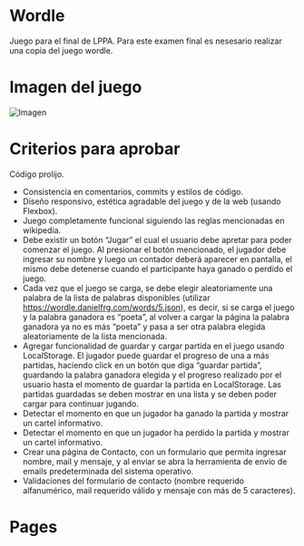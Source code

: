 # Wordle
Juego para el final de LPPA. Para este examen final es nesesario realizar una copia del juego wordle.

# Imagen del juego
![Imagen](https://www.google.com/search?q=Wordle&rlz=1C1GCEA_enAR988AR988&sxsrf=ALiCzsb04usRm2s0o725B7VnvKaoBqGzsQ:1659033163095&source=lnms&tbm=isch&sa=X&ved=2ahUKEwi39OySnJz5AhU6vJUCHSs6A7IQ_AUoAXoECAIQBA&biw=1920&bih=969&dpr=1#imgrc=Agd8dqWpuplgQM)

# Criterios para aprobar
Código prolijo.
- Consistencia en comentarios, commits y estilos de código.
- Diseño responsivo, estética agradable del juego y de la web (usando Flexbox).
- Juego completamente funcional siguiendo las reglas mencionadas en wikipedia.
- Debe existir un botón “Jugar” el cual el usuario debe apretar para poder comenzar el juego. Al
presionar el botón mencionado, el jugador debe ingresar su nombre y luego un contador deberá
aparecer en pantalla, el mismo debe detenerse cuando el participante haya ganado o perdido el
juego.
- Cada vez que el juego se carga, se debe elegir aleatoriamente una palabra de la lista de palabras
disponibles (utilizar https://wordle.danielfrg.com/words/5.json), es decir, si se carga el juego y la
palabra ganadora es “poeta”, al volver a cargar la página la palabra ganadora ya no es más “poeta” y
pasa a ser otra palabra elegida aleatoriamente de la lista mencionada.
- Agregar funcionalidad de guardar y cargar partida en el juego usando LocalStorage. El jugador
puede guardar el progreso de una a más partidas, haciendo click en un botón que diga “guardar
partida”, guardando la palabra ganadora elegida y el progreso realizado por el usuario hasta el
momento de guardar la partida en LocalStorage. Las partidas guardadas se deben mostrar en una
lista y se deben poder cargar para continuar jugando.
- Detectar el momento en que un jugador ha ganado la partida y mostrar un cartel informativo.
- Detectar el momento en que un jugador ha perdido la partida y mostrar un cartel informativo.
- Crear una página de Contacto, con un formulario que permita ingresar nombre, mail y mensaje, y al
enviar se abra la herramienta de envío de emails predeterminada del sistema operativo.
- Validaciones del formulario de contacto (nombre requerido alfanumérico, mail requerido válido y
mensaje con más de 5 caracteres).

# Pages

